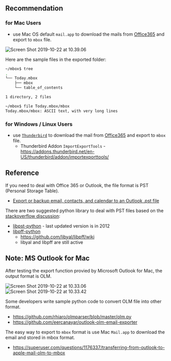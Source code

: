 ## Recommendation



### for Mac Users

* use Mac OS default `mail.app` to download the mails from [Office365](https://www.office.com) and export to `mbox` file.

![Screen Shot 2019-10-22 at 10.39.06](https://i.imgur.com/9mQnP7h.png)

Here are the sample files in the exported folder:

```bash
~/mbox$ tree
.
└── Today.mbox
    ├── mbox
    └── table_of_contents

1 directory, 2 files

~/mbox$ file Today.mbox/mbox 
Today.mbox/mbox: ASCII text, with very long lines
```

### for Windows / Linux Users

* use [`Thunderbird`](https://www.thunderbird.net) to download the mail from [Office365](https://www.office.com) and export to `mbox` file.
  * Thunderbird Addon `ImportExportTools` - https://addons.thunderbird.net/en-US/thunderbird/addon/importexporttools/

## Reference

If you need to deal with Office 365 or Outlook, the file format is PST (Personal Storage Table).

* [Export or backup email, contacts, and calendar to an Outlook .pst file](https://support.office.com/en-us/article/export-or-backup-email-contacts-and-calendar-to-an-outlook-pst-file-14252b52-3075-4e9b-be4e-ff9ef1068f91)

There are two suggested python library to deal with PST files based on the [stackoverflow discussion](https://stackoverflow.com/questions/3197388/outlook-pst-file-parsing-in-python):
* [libpst-python](https://www.five-ten-sg.com/libpst/packages/centos4/) - last updated version is in 2012
* [libpff-python](https://pypi.org/project/libpff-python/)
    * https://github.com/libyal/libpff/wiki
    * libyal and libpff are still active

## Note: MS Outlook for Mac

After testing the export function provied by Microsoft Outlook for Mac, the output format is OLM.

![Screen Shot 2019-10-22 at 10.33.06](https://i.imgur.com/UEtCNLV.png)
![Screen Shot 2019-10-22 at 10.33.42](https://i.imgur.com/xANdct8.png)

Some developers write sample python code to convert OLM file into other format.

* https://github.com/rhiaro/olmparser/blob/master/olm.py
* https://github.com/eercanayar/outlook-olm-email-exporter

The easy way to export to `mbox` format is use Mac `Mail.app` to download the email and stored in mbox format.
* https://superuser.com/questions/1176337/transferring-from-outlook-to-apple-mail-olm-to-mbox